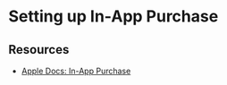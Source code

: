 # Setting up In-App Purchase 

## Resources 

* [Apple Docs: In-App Purchase](https://developer.apple.com/in-app-purchase/)
